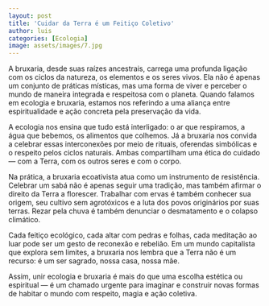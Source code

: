 ```yaml
---
layout: post
title: 'Cuidar da Terra é um Feitiço Coletivo'
author: luis
categories: [Ecologia]
image: assets/images/7.jpg
---
```


A bruxaria, desde suas raízes ancestrais, carrega uma profunda ligação com os ciclos da natureza, os elementos e os seres vivos. Ela não é apenas um conjunto de práticas místicas, mas uma forma de viver e perceber o mundo de maneira integrada e respeitosa com o planeta. Quando falamos em ecologia e bruxaria, estamos nos referindo a uma aliança entre espiritualidade e ação concreta pela preservação da vida.

A ecologia nos ensina que tudo está interligado: o ar que respiramos, a água que bebemos, os alimentos que colhemos. Já a bruxaria nos convida a celebrar essas interconexões por meio de rituais, oferendas simbólicas e o respeito pelos ciclos naturais. Ambas compartilham uma ética do cuidado — com a Terra, com os outros seres e com o corpo.

Na prática, a bruxaria ecoativista atua como um instrumento de resistência. Celebrar um sabá não é apenas seguir uma tradição, mas também afirmar o direito da Terra a florescer. Trabalhar com ervas é também conhecer sua origem, seu cultivo sem agrotóxicos e a luta dos povos originários por suas terras. Rezar pela chuva é também denunciar o desmatamento e o colapso climático.

Cada feitiço ecológico, cada altar com pedras e folhas, cada meditação ao luar pode ser um gesto de reconexão e rebelião. Em um mundo capitalista que explora sem limites, a bruxaria nos lembra que a Terra não é um recurso: é um ser sagrado, nossa casa, nossa mãe.

Assim, unir ecologia e bruxaria é mais do que uma escolha estética ou espiritual — é um chamado urgente para imaginar e construir novas formas de habitar o mundo com respeito, magia e ação coletiva.

